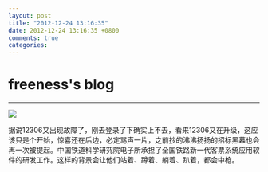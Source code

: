 ```yaml
---
layout: post
title: "2012-12-24 13:16:35"
date: 2012-12-24 13:16:35 +0800
comments: true
categories: 
---
```


# freeness's blog

----------

![](http://okqmqrbgo.bkt.clouddn.com/201212241316351.jpg)

>
据说12306又出现故障了，刚去登录了下确实上不去，看来12306又在升级，这应该只是个开始，惊喜还在后边，必定骂声一片，之前抄的沸沸扬扬的招标黑幕也会再一次被提起。中国铁道科学研究院电子所承担了全国铁路新一代客票系统应用软件的研发工作。这样的背景会让他们站着、蹲着、躺着、趴着，都会中枪。